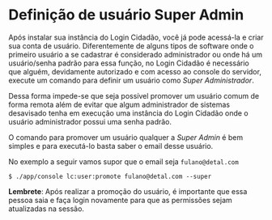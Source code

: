 Definição de usuário Super Admin
================================

Após instalar sua instância do Login Cidadão, você já pode acessá-la e criar sua
conta de usuário. Diferentemente de alguns tipos de software onde o primeiro
usuário a se cadastrar é considerado administrador ou onde há um usuário/senha
padrão para essa função, no Login Cidadão é necessário que alguém, devidamente
autorizado e com acesso ao console do servidor, execute um comando para definir
um usuário como *Super Administrador*.

Dessa forma impede-se que seja possível promover um usuário comum de forma remota
além de evitar que algum administrador de sistemas desavisado tenha em execução
uma instância do Login Cidadão onde o usuário administrador possui uma senha
padrão.

O comando para promover um usuário qualquer a *Super Admin* é bem simples e para
executá-lo basta saber o email desse usuário.

No exemplo a seguir vamos supor que o email seja `fulano@detal.com`

    $ ./app/console lc:user:promote fulano@detal.com --super

**Lembrete**: Após realizar a promoção do usuário, é importante que essa pessoa
saia e faça login novamente para que as permissões sejam atualizadas na sessão.
